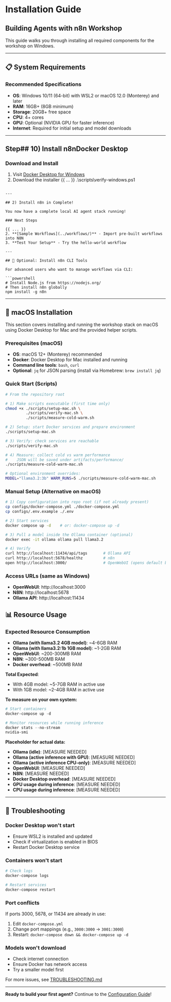 # Installation Guide
## Building Agents with n8n Workshop

This guide walks you through installing all required components for the workshop on Windows.

---

## 📋 System Requirements

### Recommended Specifications
- **OS**: Windows 10/11 (64-bit) with WSL2 or macOS 12.0 (Monterey) and later
- **RAM**: 16GB+ (8GB minimum)
- **Storage**: 20GB+ free space
- **CPU**: 4+ cores
- **GPU**: Optional (NVIDIA GPU for faster inference)
- **Internet**: Required for initial setup and model downloads

---

## Step## 10) Install n8nDocker Desktop

### Download and Install

1. Visit [Docker Desktop for Windows](https://www.docker.com/products/docker-desktop/)
2. Download the installer
{{ ... }}
.\scripts\verify-windows.ps1
```

---

## 2) Install n8n in Complete!

You now have a complete local AI agent stack running!

### Next Steps

{{ ... }}
2. **[Sample Workflows](../workflows/)** - Import pre-built workflows into N8N
3. **Test Your Setup** - Try the hello-world workflow

---

## 🔧 Optional: Install n8n CLI Tools

For advanced users who want to manage workflows via CLI:

```powershell
# Install Node.js from https://nodejs.org/
# Then install n8n globally
npm install -g n8n
```

---

## 🍎 macOS Installation

This section covers installing and running the workshop stack on macOS using Docker Desktop for Mac and the provided helper scripts.

### Prerequisites (macOS)

- **OS**: macOS 12+ (Monterey) recommended
- **Docker**: Docker Desktop for Mac installed and running
- **Command line tools**: `bash`, `curl`
- **Optional**: `jq` for JSON parsing (install via Homebrew: `brew install jq`)

### Quick Start (Scripts)

```bash
# From the repository root

# 1) Make scripts executable (first time only)
chmod +x ./scripts/setup-mac.sh \
         ./scripts/verify-mac.sh \
         ./scripts/measure-cold-warm.sh

# 2) Setup: start Docker services and prepare environment
./scripts/setup-mac.sh

# 3) Verify: check services are reachable
./scripts/verify-mac.sh

# 4) Measure: collect cold vs warm performance
#    JSON will be saved under artifacts/performance/
./scripts/measure-cold-warm-mac.sh

# Optional environment overrides:
MODEL="llama3.2:3b" WARM_RUNS=5 ./scripts/measure-cold-warm-mac.sh
```

### Manual Setup (Alternative on macOS)

```bash
# 1) Copy configuration into repo root (if not already present)
cp configs/docker-compose.yml ./docker-compose.yml
cp configs/.env.example ./.env

# 2) Start services
docker compose up -d    # or: docker-compose up -d

# 3) Pull a model inside the Ollama container (optional)
docker exec -it ollama ollama pull llama3.2

# 4) Verify
curl http://localhost:11434/api/tags       # Ollama API
curl http://localhost:5678/healthz         # n8n
open http://localhost:3000/                # OpenWebUI (opens default browser)
```

### Access URLs (same as Windows)

- **OpenWebUI**: http://localhost:3000
- **N8N**: http://localhost:5678
- **Ollama API**: http://localhost:11434

## 📊 Resource Usage

### Expected Resource Consumption

- **Ollama (with llama3.2 4GB model)**: ~4-6GB RAM
- **Ollama (with llama3.2:1b 1GB model)**: ~1-2GB RAM
- **OpenWebUI**: ~200-300MB RAM
- **N8N**: ~300-500MB RAM
- **Docker overhead**: ~500MB RAM

**Total Expected**: 
- With 4GB model: ~5-7GB RAM in active use
- With 1GB model: ~2-4GB RAM in active use

**To measure on your own system:**
```powershell
# Start containers
docker-compose up -d

# Monitor resources while running inference
docker stats --no-stream
nvidia-smi
```

**Placeholder for actual data:**
- **Ollama (idle)**: [MEASURE NEEDED]
- **Ollama (active inference with GPU)**: [MEASURE NEEDED]
- **Ollama (active inference CPU-only)**: [MEASURE NEEDED]
- **OpenWebUI**: [MEASURE NEEDED]
- **N8N**: [MEASURE NEEDED]
- **Docker Desktop overhead**: [MEASURE NEEDED]
- **GPU usage during inference**: [MEASURE NEEDED]
- **CPU usage during inference**: [MEASURE NEEDED]

---

## 🛟 Troubleshooting

### Docker Desktop won't start
- Ensure WSL2 is installed and updated
- Check if virtualization is enabled in BIOS
- Restart Docker Desktop service

### Containers won't start
```powershell
# Check logs
docker-compose logs

# Restart services
docker-compose restart
```

### Port conflicts
If ports 3000, 5678, or 11434 are already in use:
1. Edit `docker-compose.yml`
2. Change port mappings (e.g., `3000:3000` → `3001:3000`)
3. Restart: `docker-compose down && docker-compose up -d`

### Models won't download
- Check internet connection
- Ensure Docker has network access
- Try a smaller model first

For more issues, see [TROUBLESHOOTING.md](./TROUBLESHOOTING.md)

---

**Ready to build your first agent?** Continue to the [Configuration Guide](./CONFIGURATION.md)!
